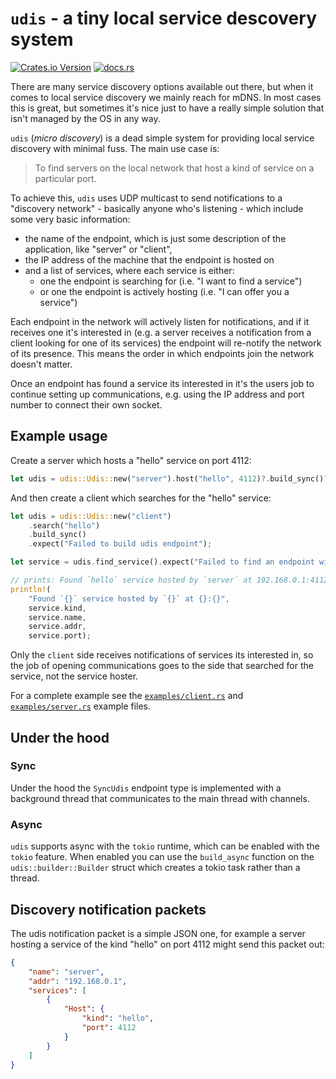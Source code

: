 # `udis` - a tiny local service descovery system

[![Crates.io Version](https://img.shields.io/crates/v/udis)](https://crates.io/crates/udis/0.1.0) [![docs.rs](https://img.shields.io/docsrs/udis)](https://docs.rs/udis/latest/udis/)

There are many service discovery options available out there, but when it comes
to local service discovery we mainly reach for mDNS. In most cases this is
great, but sometimes it's nice just to have a really simple solution that isn't
managed by the OS in any way.

`udis` (_micro discovery_) is a dead simple system for providing local service
discovery with minimal fuss. The main use case is:

> To find servers on the local network that host a kind of service on a
> particular port.

To achieve this, `udis` uses UDP multicast to send notifications to a
"discovery network" - basically anyone who's listening - which include some
very basic information:

- the name of the endpoint, which is just some description of the application,
  like "server" or "client",
- the IP address of the machine that the endpoint is hosted on
- and a list of services, where each service is either:
  - one the endpoint is searching for (i.e. "I want to find a service")
  - or one the endpoint is actively hosting (i.e. "I can offer you a service")

Each endpoint in the network will actively listen for notifications, and if it
receives one it's interested in (e.g. a server receives a notification from a
client looking for one of its services) the endpoint will re-notify the network
of its presence. This means the order in which endpoints join the network
doesn't matter.

Once an endpoint has found a service its interested in it's the users job to
continue setting up communications, e.g. using the IP address and port number
to connect their own socket.

## Example usage

Create a server which hosts a "hello" service on port 4112:

```rust
let udis = udis::Udis::new("server").host("hello", 4112)?.build_sync()?;
```

And then create a client which searches for the "hello" service:

```rust
let udis = udis::Udis::new("client")
    .search("hello")
    .build_sync()
    .expect("Failed to build udis endpoint");

let service = udis.find_service().expect("Failed to find an endpoint with the `hello` service");

// prints: Found `hello` service hosted by `server` at 192.168.0.1:4112
println!(
    "Found `{}` service hosted by `{}` at {}:{}",
    service.kind,
    service.name,
    service.addr,
    service.port);
```

Only the `client` side receives notifications of services its interested in, so
the job of opening communications goes to the side that searched for the
service, not the service hoster.

For a complete example see the [`examples/client.rs`](examples/client.rs) and
[`examples/server.rs`](examples/server.rs`) example files.

## Under the hood

### Sync

Under the hood the `SyncUdis` endpoint type is implemented with a background
thread that communicates to the main thread with channels.

### Async

`udis` supports async with the `tokio` runtime, which can be enabled with the
`tokio` feature. When enabled you can use the `build_async` function on the
`udis::builder::Builder` struct which creates a tokio task rather than a thread.

## Discovery notification packets

The udis notification packet is a simple JSON one, for example a server hosting
a service of the kind "hello" on port 4112 might send this packet out:

```json
{
    "name": "server",
    "addr": "192.168.0.1",
    "services": [
        {
            "Host": {
                "kind": "hello",
                "port": 4112
            }
        }
    ]
}
```
